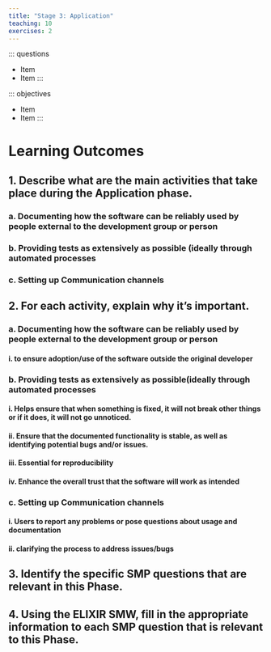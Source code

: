 ```yaml
---
title: "Stage 3: Application"
teaching: 10
exercises: 2
---
```


::: questions
- Item
- Item
:::

::: objectives
- Item
- Item
:::


# Learning Outcomes

## 1. Describe what are the main activities that take place during the Application phase. 

### a. Documenting how the software can be reliably used by people external to the development group or person 

### b. Providing tests as extensively as possible (ideally through automated processes 

### c. Setting up Communication channels 

## 2. For each activity, explain why it’s important.

### a. Documenting how the software can be reliably used by people external to the development group or person 

#### i. to ensure adoption/use of the software outside the original developer

### b. Providing tests as extensively as possible(ideally through automated processes 

#### i. Helps ensure that when something is fixed, it will not break other things or if it does, it will not go unnoticed. 

#### ii. Ensure that the documented functionality is stable, as well as identifying potential bugs and/or issues.

#### iii. Essential for reproducibility

#### iv. Enhance the overall trust that the software will work as intended

### c. Setting up Communication channels

#### i. Users to report any problems or pose questions about usage and documentation 

#### ii. clarifying the process to address issues/bugs 

## 3. Identify the specific SMP questions that are relevant in this Phase.

## 4. Using the ELIXIR SMW, fill in the appropriate information to each SMP question that is relevant to this Phase.
